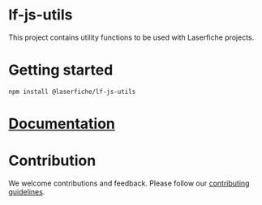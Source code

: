 # lf-js-utils
This project contains utility functions to be used with Laserfiche projects.

# Getting started
```
npm install @laserfiche/lf-js-utils
```

# [Documentation](https://unpkg.com/@laserfiche/lf-js-utils@3.0.2/dist/doc/index.html)
  
 # Contribution
We welcome contributions and feedback. Please follow our [contributing guidelines](https://github.com/Laserfiche/lf-js-utils/blob/main/CONTRIBUTING.md).
